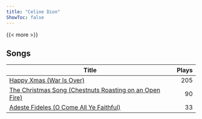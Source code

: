 ```yaml
---
title: "Celine Dion"
ShowToc: false
---
```


{{< more >}}

## Songs
Title | Plays 
----- | -----: 
[Happy Xmas (War Is Over)](/songs/happy-xmas-war-is-over) | 205
[The Christmas Song (Chestnuts Roasting on an Open Fire)](/songs/the-christmas-song-chestnuts-roasting-on-an-open-fire) | 90
[Adeste Fideles (O Come All Ye Faithful)](/songs/adeste-fideles-o-come-all-ye-faithful) | 33

